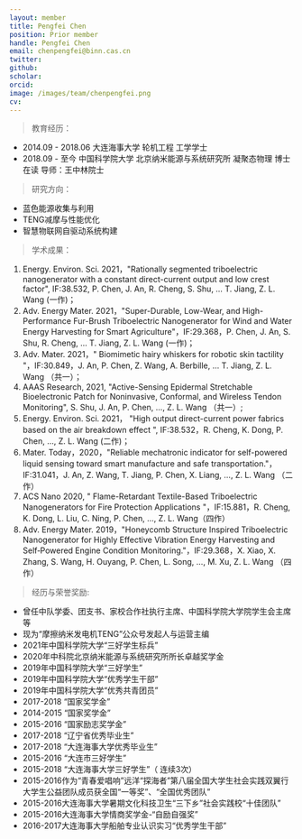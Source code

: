 ```yaml
---
layout: member
title: Pengfei Chen
position: Prior member
handle: Pengfei Chen
email: chenpengfei@binn.cas.cn
twitter: 
github: 
scholar:
orcid: 
image: /images/team/chenpengfei.png
cv: 
---
```


> 教育经历：

- 2014.09 - 2018.06 大连海事大学 轮机工程 工学学士
- 2018.09 - 至今 中国科学院大学 北京纳米能源与系统研究所 凝聚态物理 博士在读 导师：王中林院士

> 研究方向：

- 蓝色能源收集与利用
- TENG减摩与性能优化
- 智慧物联网自驱动系统构建

> 学术成果：

1. Energy. Environ. Sci. 2021，"Rationally segmented triboelectric nanogenerator with a constant direct-current output and low crest factor", IF:38.532, P. Chen, J. An, R. Cheng, S. Shu, … T. Jiang, Z. L. Wang (一作)；
2. Adv. Energy Mater. 2021，"Super-Durable, Low-Wear, and High-Performance Fur-Brush Triboelectric Nanogenerator for Wind and Water Energy Harvesting for Smart Agriculture"，IF:29.368，P. Chen, J. An, S. Shu, R. Cheng, … T. Jiang, Z. L. Wang (一作)；
3. Adv. Mater. 2021，" Biomimetic hairy whiskers for robotic skin tactility "，IF:30.849，J. An, P. Chen, Z. Wang, A. Berbille, … T. Jiang, Z. L. Wang （共一）；
4. AAAS Research, 2021, "Active-Sensing Epidermal Stretchable Bioelectronic Patch for Noninvasive, Conformal, and Wireless Tendon Monitoring", S. Shu, J. An, P. Chen, …, Z. L. Wang （共一）;
5. Energy. Environ. Sci. 2021， "High output direct-current power fabrics based on the air breakdown effect ", IF:38.532，R. Cheng, K. Dong, P. Chen, …, Z. L. Wang (二作)；
6. Mater. Today，2020，"Reliable mechatronic indicator for self-powered liquid sensing toward smart manufacture and safe transportation."，IF:31.041，J. An, Z. Wang, T. Jiang, P. Chen, X. Liang, …, Z. L. Wang （二作）
7. ACS Nano 2020, " Flame-Retardant Textile-Based Triboelectric Nanogenerators for Fire Protection Applications "，IF:15.881，R. Cheng, K. Dong, L. Liu, C. Ning, P. Chen, …, Z. L. Wang（四作）
8. Adv. Energy Mater. 2019，"Honeycomb Structure Inspired Triboelectric Nanogenerator for Highly Effective Vibration Energy Harvesting and Self‐Powered Engine Condition Monitoring."，IF:29.368，X. Xiao, X. Zhang, S. Wang, H. Ouyang, P. Chen, L. Song, …, M. Xu, Z. L. Wang （四作）

> 经历与荣誉奖励:

- 曾任中队学委、团支书、家校合作社执行主席、中国科学院大学院学生会主席等
- 现为“摩擦纳米发电机TENG”公众号发起人与运营主编
- 2021年中国科学院大学“三好学生标兵”
- 2020年中科院北京纳米能源与系统研究所所长卓越奖学金
- 2019年中国科学院大学“三好学生”
- 2019年中国科学院大学“优秀学生干部”
- 2019年中国科学院大学“优秀共青团员”
- 2017-2018 “国家奖学金”
- 2014-2015 “国家奖学金”
- 2015-2016 “国家励志奖学金”
- 2017-2018 “辽宁省优秀毕业生”
- 2017-2018 “大连海事大学优秀毕业生”
- 2015-2016  “大连市三好学生”
- 2015-2018  “大连海事大学三好学生”（ 连续3次）
- 2015-2016作为“青春爱唱响”远洋“探海者”第八届全国大学生社会实践双翼行大学生公益团队成员获全国“一等奖”、“全国优秀团队”
- 2015-2016大连海事大学暑期文化科技卫生“三下乡”社会实践校“十佳团队”
- 2015-2016大连海事大学情商奖学金-“自励自强奖”
- 2016-2017大连海事大学船舶专业认识实习“优秀学生干部”


